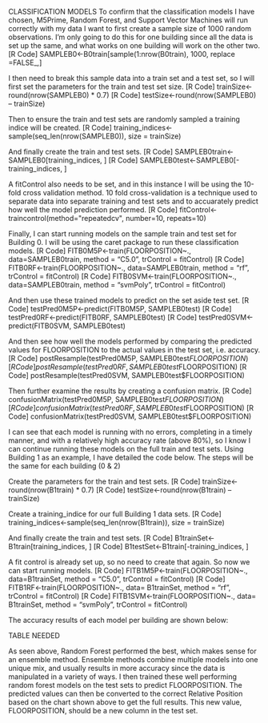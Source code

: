 CLASSIFICATION MODELS 
To confirm that the classification models I have chosen, M5Prime, Random Forest, and Support Vector Machines will run correctly with my data I want to first create a sample size of 1000 random observations. I’m only going to do this for one building since all the data is set up the same, and what works on one building will work on the other two. 
[R Code] SAMPLEB0<-B0train[sample(1:nrow(B0train), 1000, replace =FALSE_,]

I then need to break this sample data into a train set and a test set, so I will first set the parameters for the train and test set size. 
[R Code] trainSize<-round(nrow(SAMPLEB0) * 0.7) 
[R Code] testSize<-round(nrow(SAMPLEB0) – trainSize) 

Then to ensure the train and test sets are randomly sampled a training indice will be created. 
[R Code] training_indices<-sample(seq_len(nrow(SAMPLEB0)), size = trainSize) 

And finally create the train and test sets. 
[R Code] SAMPLEB0train<-SAMPLEB0[training_indices, ]
[R Code] SAMPLEB0test<-SAMPLEB0[-training_indices, ]

A fitControl also needs to be set, and in this instance I will be using the 10-fold cross validation method. 10 fold cross-validation is a technique used to separate data into separate training and test sets and to accuarately predict how well the model prediction performed. 
[R Code] fitControl<-traincontrol(method="repeatedcv", number=10, repeats=10)

Finally, I can start running models on the sample train and test set for Building 0. I will be using the caret package to run these classification models. 
[R Code] FITB0M5P<-train(FLOORPOSITION~., data=SAMPLEB0train, method = “C5.0”, trControl = fitControl) 
[R Code] FITB0RF<-train(FLOORPOSITION~., data=SAMPLEB0train, method = “rf”, trControl = fitControl) 
[R Code] FITB0SVM<-train(FLOORPOSITION~., data=SAMPLEB0train, method = “svmPoly”, trControl = fitControl) 

And then use these trained models to predict on the set aside test set. 
[R Code] testPred0M5P<-predict(FITB0M5P, SAMPLEB0test) 
[R Code] testPred0RF<-predict(FITB0RF, SAMPLEB0test) 
[R Code] testPred0SVM<-predict(FITB0SVM, SAMPLEB0test) 

And then see how well the models performed by comparing the predicted values for FLOORPOSITION to the actual values in the test set, i.e. accuracy. 
[R Code] postResample(testPred0M5P, SAMPLEB0test$FLOORPOSITION) 
[R Code] postResample(testPred0RF, SAMPLEB0test$FLOORPOSITION) 
[R Code] postResample(testPred0SVM, SAMPLEB0test$FLOORPOSITION) 

Then further examine the results by creating a confusion matrix. 
[R Code] confusionMatrix(testPred0M5P, SAMPLEB0test$FLOORPOSITION) 
[R Code] confusionMatrix(testPred0RF, SAMPLEB0test$FLOORPOSITION) 
[R Code] confusionMatrix(testPred0SVM, SAMPLEB0test$FLOORPOSITION) 

I can see that each model is running with no errors, completing in a timely manner, and with a relatively high accuracy rate (above 80%), so I know I can continue running these models on the full train and test sets. Using Building 1 as an example, I have detailed the code below. The steps will be the same for each building (0 & 2) 

Create the parameters for the train and test sets. 
[R Code] trainSize<-round(nrow(B1train) * 0.7) 
[R Code] testSize<-round(nrow(B1train) – trainSize) 

Create a training_indice for our full Building 1 data sets. 
[R Code] training_indices<-sample(seq_len(nrow(B1train)), size = trainSize) 

And finally create the train and test sets. 
[R Code] B1trainSet<-B1train[training_indices, ]
[R Code] B1testSet<-B1train[-training_indices, ]

A fit control is already set up, so no need to create that again. So now we can start running models. 
[R Code] FITB1M5P<-train(FLOORPOSITION~., data=B1trainSet, method = “C5.0”, trControl = fitControl) 
[R Code] FITB1RF<-train(FLOORPOSITION~., data= B1trainSet, method = “rf”, trControl = fitControl) 
[R Code] FITB1SVM<-train(FLOORPOSITION~., data= B1trainSet, method = “svmPoly”, trControl = fitControl) 

The accuracy results of each model per building are shown below: 

TABLE NEEDED 


As seen above, Random Forest performed the best, which makes sense for an ensemble method. Ensemble methods combine multiple models into one unique mix, and usually results in more accuracy since the data is manipulated in a variety of ways. I then trained these well performing random forest models on the test sets to predict FLOORPOSITION. The predicted values can then be converted to the correct Relative Position based on the chart shown above to get the full results. This new value, FLOORPOSITION, should be a new column in the test set.  
